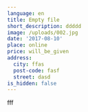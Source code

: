 ```yaml
---
language: en
title: Empty file
short_description: ddddd
image: /uploads/002.jpg
date: '2017-08-10'
place: online
price: will_be_given
address:
  city: ffas
  post-code: fasf
  street: dasd
is_hidden: false
---
```

fff
